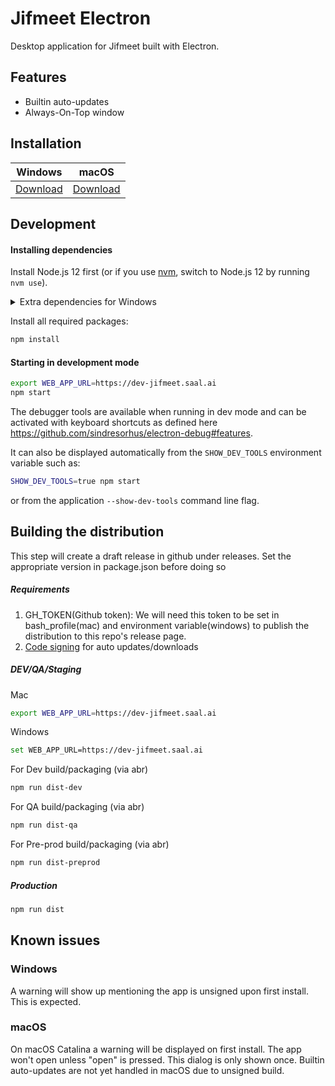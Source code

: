 # Jifmeet Electron

Desktop application for Jifmeet built with Electron.

## Features

- Builtin auto-updates
- Always-On-Top window

## Installation

| Windows | macOS |
| -- | -- |
| [Download](https://github.com/saaltech/blync-meet-electron/releases/latest/download/jifmeet.exe) | [Download](https://github.com/saaltech/blync-meet-electron/releases/latest/download/jifmeet.dmg) |


## Development

#### Installing dependencies

Install Node.js 12 first (or if you use [nvm](https://github.com/nvm-sh/nvm), switch to Node.js 12 by running `nvm use`).

<details><summary>Extra dependencies for Windows</summary>

```bash
npm install --global --production windows-build-tools
npm config set msvs_version 2017
```
</details>

Install all required packages:

```bash
npm install
```

#### Starting in development mode

```bash
export WEB_APP_URL=https://dev-jifmeet.saal.ai
npm start 
```

The debugger tools are available when running in dev mode and can be activated with keyboard shortcuts as defined here https://github.com/sindresorhus/electron-debug#features.

It can also be displayed automatically from the `SHOW_DEV_TOOLS` environment variable such as:

```bash
SHOW_DEV_TOOLS=true npm start
```

or from the application `--show-dev-tools` command line flag.

## Building the distribution
This step will create a draft release in github under releases. Set the appropriate version in package.json before doing so

##### Requirements
1. GH_TOKEN(Github token): We will need this token to be set in bash_profile(mac) and environment variable(windows) to publish the distribution to this repo's release page.
2. [Code signing](https://www.electron.build/code-signing) for auto updates/downloads


##### DEV/QA/Staging
Mac
```bash
export WEB_APP_URL=https://dev-jifmeet.saal.ai
```

Windows
```bash
set WEB_APP_URL=https://dev-jifmeet.saal.ai
```

For Dev build/packaging (via abr)
```bash
npm run dist-dev
```

For QA build/packaging (via abr)
```bash
npm run dist-qa
```

For Pre-prod build/packaging (via abr)
```bash
npm run dist-preprod
```

##### Production

```bash
npm run dist
```

## Known issues

### Windows

A warning will show up mentioning the app is unsigned upon first install. This is expected.

### macOS

On macOS Catalina a warning will be displayed on first install. The app won't open unless "open" is pressed. This dialog is only shown once.
Builtin auto-updates are not yet handled in macOS due to unsigned build.
